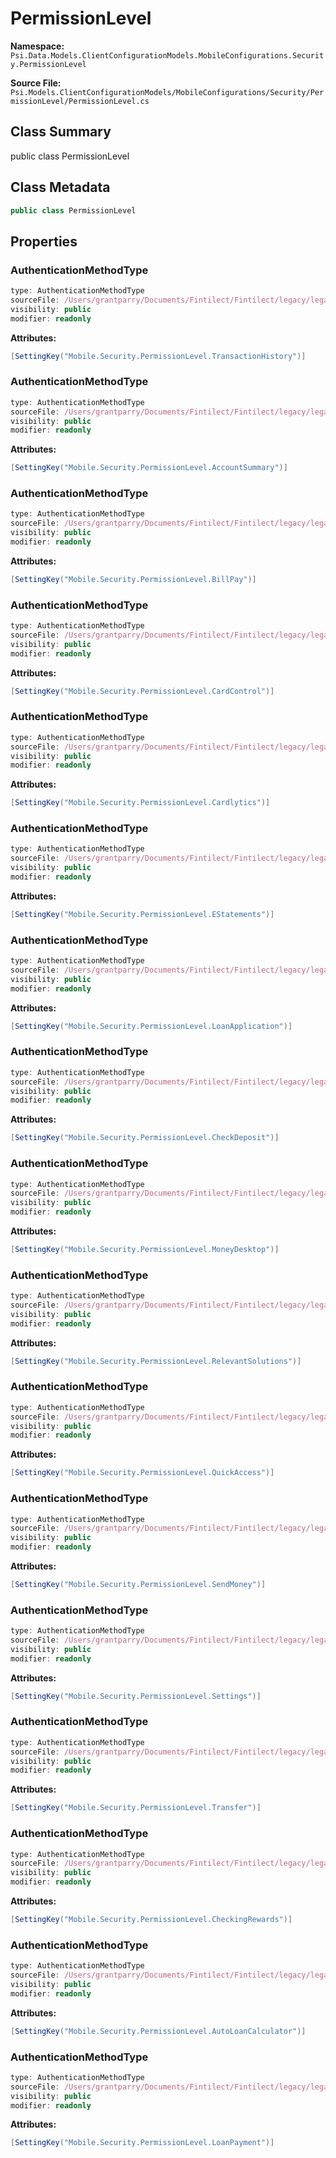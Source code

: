 # PermissionLevel

**Namespace:** `Psi.Data.Models.ClientConfigurationModels.MobileConfigurations.Security.PermissionLevel`

**Source File:** `Psi.Models.ClientConfigurationModels/MobileConfigurations/Security/PermissionLevel/PermissionLevel.cs`

## Class Summary

public class PermissionLevel

## Class Metadata

```typescript
public class PermissionLevel
```

## Properties

### AuthenticationMethodType

```typescript
type: AuthenticationMethodType
sourceFile: /Users/grantparry/Documents/Fintilect/Fintilect/legacy/legacy-apis/Psi.Models.ClientConfigurationModels/MobileConfigurations/Security/PermissionLevel/PermissionLevel.cs
visibility: public
modifier: readonly
```

**Attributes:**
```csharp
[SettingKey("Mobile.Security.PermissionLevel.TransactionHistory")]
```

### AuthenticationMethodType

```typescript
type: AuthenticationMethodType
sourceFile: /Users/grantparry/Documents/Fintilect/Fintilect/legacy/legacy-apis/Psi.Models.ClientConfigurationModels/MobileConfigurations/Security/PermissionLevel/PermissionLevel.cs
visibility: public
modifier: readonly
```

**Attributes:**
```csharp
[SettingKey("Mobile.Security.PermissionLevel.AccountSummary")]
```

### AuthenticationMethodType

```typescript
type: AuthenticationMethodType
sourceFile: /Users/grantparry/Documents/Fintilect/Fintilect/legacy/legacy-apis/Psi.Models.ClientConfigurationModels/MobileConfigurations/Security/PermissionLevel/PermissionLevel.cs
visibility: public
modifier: readonly
```

**Attributes:**
```csharp
[SettingKey("Mobile.Security.PermissionLevel.BillPay")]
```

### AuthenticationMethodType

```typescript
type: AuthenticationMethodType
sourceFile: /Users/grantparry/Documents/Fintilect/Fintilect/legacy/legacy-apis/Psi.Models.ClientConfigurationModels/MobileConfigurations/Security/PermissionLevel/PermissionLevel.cs
visibility: public
modifier: readonly
```

**Attributes:**
```csharp
[SettingKey("Mobile.Security.PermissionLevel.CardControl")]
```

### AuthenticationMethodType

```typescript
type: AuthenticationMethodType
sourceFile: /Users/grantparry/Documents/Fintilect/Fintilect/legacy/legacy-apis/Psi.Models.ClientConfigurationModels/MobileConfigurations/Security/PermissionLevel/PermissionLevel.cs
visibility: public
modifier: readonly
```

**Attributes:**
```csharp
[SettingKey("Mobile.Security.PermissionLevel.Cardlytics")]
```

### AuthenticationMethodType

```typescript
type: AuthenticationMethodType
sourceFile: /Users/grantparry/Documents/Fintilect/Fintilect/legacy/legacy-apis/Psi.Models.ClientConfigurationModels/MobileConfigurations/Security/PermissionLevel/PermissionLevel.cs
visibility: public
modifier: readonly
```

**Attributes:**
```csharp
[SettingKey("Mobile.Security.PermissionLevel.EStatements")]
```

### AuthenticationMethodType

```typescript
type: AuthenticationMethodType
sourceFile: /Users/grantparry/Documents/Fintilect/Fintilect/legacy/legacy-apis/Psi.Models.ClientConfigurationModels/MobileConfigurations/Security/PermissionLevel/PermissionLevel.cs
visibility: public
modifier: readonly
```

**Attributes:**
```csharp
[SettingKey("Mobile.Security.PermissionLevel.LoanApplication")]
```

### AuthenticationMethodType

```typescript
type: AuthenticationMethodType
sourceFile: /Users/grantparry/Documents/Fintilect/Fintilect/legacy/legacy-apis/Psi.Models.ClientConfigurationModels/MobileConfigurations/Security/PermissionLevel/PermissionLevel.cs
visibility: public
modifier: readonly
```

**Attributes:**
```csharp
[SettingKey("Mobile.Security.PermissionLevel.CheckDeposit")]
```

### AuthenticationMethodType

```typescript
type: AuthenticationMethodType
sourceFile: /Users/grantparry/Documents/Fintilect/Fintilect/legacy/legacy-apis/Psi.Models.ClientConfigurationModels/MobileConfigurations/Security/PermissionLevel/PermissionLevel.cs
visibility: public
modifier: readonly
```

**Attributes:**
```csharp
[SettingKey("Mobile.Security.PermissionLevel.MoneyDesktop")]
```

### AuthenticationMethodType

```typescript
type: AuthenticationMethodType
sourceFile: /Users/grantparry/Documents/Fintilect/Fintilect/legacy/legacy-apis/Psi.Models.ClientConfigurationModels/MobileConfigurations/Security/PermissionLevel/PermissionLevel.cs
visibility: public
modifier: readonly
```

**Attributes:**
```csharp
[SettingKey("Mobile.Security.PermissionLevel.RelevantSolutions")]
```

### AuthenticationMethodType

```typescript
type: AuthenticationMethodType
sourceFile: /Users/grantparry/Documents/Fintilect/Fintilect/legacy/legacy-apis/Psi.Models.ClientConfigurationModels/MobileConfigurations/Security/PermissionLevel/PermissionLevel.cs
visibility: public
modifier: readonly
```

**Attributes:**
```csharp
[SettingKey("Mobile.Security.PermissionLevel.QuickAccess")]
```

### AuthenticationMethodType

```typescript
type: AuthenticationMethodType
sourceFile: /Users/grantparry/Documents/Fintilect/Fintilect/legacy/legacy-apis/Psi.Models.ClientConfigurationModels/MobileConfigurations/Security/PermissionLevel/PermissionLevel.cs
visibility: public
modifier: readonly
```

**Attributes:**
```csharp
[SettingKey("Mobile.Security.PermissionLevel.SendMoney")]
```

### AuthenticationMethodType

```typescript
type: AuthenticationMethodType
sourceFile: /Users/grantparry/Documents/Fintilect/Fintilect/legacy/legacy-apis/Psi.Models.ClientConfigurationModels/MobileConfigurations/Security/PermissionLevel/PermissionLevel.cs
visibility: public
modifier: readonly
```

**Attributes:**
```csharp
[SettingKey("Mobile.Security.PermissionLevel.Settings")]
```

### AuthenticationMethodType

```typescript
type: AuthenticationMethodType
sourceFile: /Users/grantparry/Documents/Fintilect/Fintilect/legacy/legacy-apis/Psi.Models.ClientConfigurationModels/MobileConfigurations/Security/PermissionLevel/PermissionLevel.cs
visibility: public
modifier: readonly
```

**Attributes:**
```csharp
[SettingKey("Mobile.Security.PermissionLevel.Transfer")]
```

### AuthenticationMethodType

```typescript
type: AuthenticationMethodType
sourceFile: /Users/grantparry/Documents/Fintilect/Fintilect/legacy/legacy-apis/Psi.Models.ClientConfigurationModels/MobileConfigurations/Security/PermissionLevel/PermissionLevel.cs
visibility: public
modifier: readonly
```

**Attributes:**
```csharp
[SettingKey("Mobile.Security.PermissionLevel.CheckingRewards")]
```

### AuthenticationMethodType

```typescript
type: AuthenticationMethodType
sourceFile: /Users/grantparry/Documents/Fintilect/Fintilect/legacy/legacy-apis/Psi.Models.ClientConfigurationModels/MobileConfigurations/Security/PermissionLevel/PermissionLevel.cs
visibility: public
modifier: readonly
```

**Attributes:**
```csharp
[SettingKey("Mobile.Security.PermissionLevel.AutoLoanCalculator")]
```

### AuthenticationMethodType

```typescript
type: AuthenticationMethodType
sourceFile: /Users/grantparry/Documents/Fintilect/Fintilect/legacy/legacy-apis/Psi.Models.ClientConfigurationModels/MobileConfigurations/Security/PermissionLevel/PermissionLevel.cs
visibility: public
modifier: readonly
```

**Attributes:**
```csharp
[SettingKey("Mobile.Security.PermissionLevel.LoanPayment")]
```
